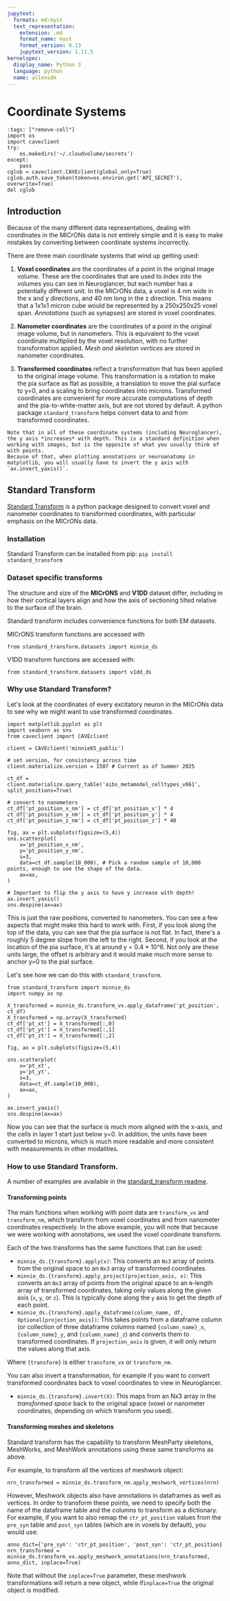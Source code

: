```yaml
---
jupytext:
  formats: md:myst
  text_representation:
    extension: .md
    format_name: myst
    format_version: 0.13
    jupytext_version: 1.11.5
kernelspec:
  display_name: Python 3
  language: python
  name: allensdk
---
```


# Coordinate Systems

```{code-cell} python
:tags: ["remove-cell"]
import os
import caveclient
try:
    os.makedirs('~/.cloudvolume/secrets')
except:
    pass
cglob = caveclient.CAVEclient(global_only=True)
cglob.auth.save_token(token=os.environ.get('API_SECRET'), overwrite=True)
del cglob
```

## Introduction

Because of the many different data representations, dealing with coordinates in the MICrONs data is not entirely simple and it is easy to make mistakes by converting between coordinate systems incorrectly.

There are three main coordinate systems that wind up getting used:

1. **Voxel coordinates** are the coordinates of a point in the original image volume.
These are the coordinates that are used to index into the volumes you can see in Neuroglancer, but each number has a potentially different unit.
In the MICrONs data, a voxel is 4 nm wide in the x and y directions, and 40 nm long in the z direction.
This means that a 1x1x1 micron cube would be represented by a 250x250x25 voxel span.
*Annotations* (such as synapses) are stored in voxel coordinates.

2. **Nanometer coordinates** are the coordinates of a point in the original image volume, but in nanometers.
This is equivalent to the voxel coordinate multiplied by the voxel resolution, with no further transformation applied.
*Mesh and skeleton vertices* are stored in nanometer coordinates.

3. **Transformed coordinates** reflect a transformation that has been applied to the original image volume.
This transformation is a rotation to make the pia surface as flat as possible, a translation to move the pial surface to y=0, and a scaling to bring coordinates into microns.
Transformed coordinates are convenient for more accurate computations of depth and the pia-to-white-matter axis, but are not stored by default.
A python package `standard_transform` helps convert data to and from transformed coordinates.

```{important}
Note that in all of these coordinate systems (including Neuroglancer), the y axis *increases* with depth. This is a standard definition when working with images, but is the opposite of what you usually think of with points.
Because of that, when plotting annotations or neuroanatomy in matplotlib, you will usually have to invert the y axis with `ax.invert_yaxis()`.
```

## Standard Transform

[Standard Transform](https://github.com/ceesem/standard_transform) is a python package designed to convert voxel and nanometer coordinates to transformed coordinates, with particular emphasis on the MICrONs data.

### Installation

Standard Transform can be installed from pip: `pip install standard_transform`


### Dataset specific transforms

The structure and size of the **MICrONS** and **V1DD** dataset differ, including in how their cortical layers align and how the axis of sectioning tilted relative to the surface of the brain. 

Standard transform includes convenience functions for both EM datasets. 

MICrONS transform functions are accessed with

```{code-cell} ipython3
from standard_transform.datasets import minnie_ds
```

V1DD transform functions are accessed with:

```{code-cell} ipython3
from standard_transform.datasets import v1dd_ds
```



### Why use Standard Transform?

Let's look at the coordinates of every excitatory neuron in the MICrONs data to see why we might want to use transformed coordinates.

```{code-cell} ipython3
import matplotlib.pyplot as plt
import seaborn as sns
from caveclient import CAVEclient

client = CAVEclient('minnie65_public')

# set version, for consistency across time
client.materialize.version = 1507 # Current as of Summer 2025

ct_df = client.materialize.query_table('aibs_metamodel_celltypes_v661', split_positions=True)

# convert to nanometers
ct_df['pt_position_x_nm'] = ct_df['pt_position_x'] * 4
ct_df['pt_position_y_nm'] = ct_df['pt_position_y'] * 4
ct_df['pt_position_z_nm'] = ct_df['pt_position_z'] * 40

fig, ax = plt.subplots(figsize=(5,4))
sns.scatterplot(
    x='pt_position_x_nm',
    y='pt_position_y_nm',
    s=3,
    data=ct_df.sample(10_000), # Pick a random sample of 10,000 points, enough to see the shape of the data.
    ax=ax,
)

# Important to flip the y axis to have y increase with depth!
ax.invert_yaxis()
sns.despine(ax=ax)
```

This is just the raw positions, converted to nanometers.
You can see a few aspects that might make this hard to work with.
First, if you look along the top of the data, you can see that the pia surface is not flat.
In fact, there's a roughly 5 degree slope from the left to the right.
Second, if you look at the location of the pia surface, it's at around y = 0.4 * 10^6.
Not only are these units large, the offset is arbitrary and it would make much more sense to anchor y=0 to the pial surface.

Let's see how we can do this with `standard_transform`.

```{code-cell} ipython3
from standard_transform import minnie_ds
import numpy as np

X_transformed = minnie_ds.transform_vx.apply_dataframe('pt_position', ct_df)
X_transformed = np.array(X_transformed)
ct_df['pt_xt'] = X_transformed[:,0]
ct_df['pt_yt'] = X_transformed[:,1]
ct_df['pt_zt'] = X_transformed[:,2] 

fig, ax = plt.subplots(figsize=(5,4))

sns.scatterplot(
    x='pt_xt',
    y='pt_yt',
    s=3,
    data=ct_df.sample(10_000),
    ax=ax,
)

ax.invert_yaxis()
sns.despine(ax=ax)
```



Now you can see that the surface is much more aligned with the x-axis, and the cells in layer 1 start just below y=0.
In addition, the units have been converted to microns, which is much more readable and more consistent with measurements in other modalities.

### How to use Standard Transform.

A number of examples are available in the [standard_transform readme](https://github.com/ceesem/standard_transform).

#### Transforming points

The main functions when working with point data are `transform_vx` and `transform_nm`, which transform from voxel coordinates and from nanometer coordinates respectively.
In the above example, you will note that because we were working with annotations, we used the voxel coordinate transform.

Each of the two transforms has the same functions that can be used:

* `minnie_ds.{transform}.apply(x)`: This converts an `Nx3` array of points from the original space to an `Nx3` array of transformed coordinates.
* `minnie_ds.{transform}.apply_project(projection_axis, x)`: This converts an `Nx3` array of points from the original space to an `N`-length array of transformed coordinates, taking only values along the given axis (`x`, `y`, or `z`). This is typically done along the `y` axis to get the depth of each point.
* `minnie_ds.{transform}.apply_dataframe(column_name, df, Optional[projection_axis])`: This takes points from a dataframe column (or collection of three dataframe columns named `{column_name}_x`, `{column_name}_y`, and `{column_name}_z`) and converts them to transformed coordinates. If `projection_axis` is given, it will only return the values along that axis.

Where `{transform}` is either `transform_vx` or `transform_nm`.

You can also invert a transformation, for example if you want to convert transformed coordinates back to voxel coordinates to view in Neuroglancer.

* `minnie_ds.{transform}.invert(X)`: This maps from an Nx3 array in the *transformed space* back to the original space (voxel or nanometer coordinates, depending on which transform you used).

#### Transforming meshes and skeletons

Standard transform has the capability to transform MeshParty skeletons, MeshWorks, and MeshWork annotations using these same transforms as above.

For example, to transform all the vertices of meshwork object:

```{code-block} python
nrn_transformed = minnie_ds.transform_nm.apply_meshwork_vertices(nrn)
```

However, Meshwork objects also have annotations in dataframes as well as vertices.
In order to transform these points, we need to specify both the name of the dataframe table and the columns to transform as a dictionary.
For example, if you want to also remap the `ctr_pt_position` values from the `pre_syn` table and `post_syn` tables (which are in voxels by default), you would use:

```{code-block} python
anno_dict={'pre_syn': 'ctr_pt_position', 'post_syn': 'ctr_pt_position}
nrn_transformed = minnie_ds.transform_vx.apply_meshwork_annotations(nrn_transformed, anno_dict, inplace=True)
```

Note that without the `inplace=True` parameter, these meshwork transformations will return a new object, while if`inplace=True` the original object is modified.
